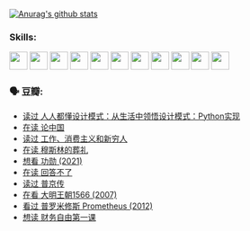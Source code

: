 
[![Anurag's github stats](https://github-readme-stats.vercel.app/api?username=w940853815)](https://github.com/anuraghazra/github-readme-stats)

### Skills:

<code><img height="32" src="https://cdn.jsdelivr.net/npm/simple-icons@v5/icons/python.svg"></code>
<code><img height="32" src="https://cdn.jsdelivr.net/npm/simple-icons@v5/icons/javascript.svg"></code>
<code><img height="32" src="https://cdn.jsdelivr.net/npm/simple-icons@v5/icons/django.svg"></code>
<code><img height="32" src="https://cdn.jsdelivr.net/npm/simple-icons@v5/icons/flask.svg"></code>
<code><img height="32" src="https://cdn.jsdelivr.net/npm/simple-icons@v5/icons/vuetify.svg"></code>
<code><img height="32" src="https://cdn.jsdelivr.net/npm/simple-icons@v5/icons/git.svg"></code>
<code><img height="32" src="https://cdn.jsdelivr.net/npm/simple-icons@v5/icons/docker.svg"></code>
<code><img height="32" src="https://cdn.jsdelivr.net/npm/simple-icons@v5/icons/postgresql.svg"></code>
<code><img height="32" src="https://cdn.jsdelivr.net/npm/simple-icons@v5/icons/elasticsearch.svg"></code>
<code><img height="32" src="https://cdn.jsdelivr.net/npm/simple-icons@v5/icons/macos.svg"></code>
<code><img height="32" src="https://cdn.jsdelivr.net/npm/simple-icons@v5/icons/linux.svg"></code>

### 🗣 豆瓣:

<!-- DOUBAN-ACTIVITIES:START -->
- [读过 人人都懂设计模式：从生活中领悟设计模式：Python实现](https://www.douban.com/people/136069238/status/3806334005/?_i=47987286)
- [在读 论中国](https://www.douban.com/people/136069238/status/3805671678/?_i=47987286)
- [读过 工作、消费主义和新穷人](https://www.douban.com/people/136069238/status/3803834644/?_i=47987286)
- [在读 穆斯林的葬礼](https://www.douban.com/people/136069238/status/3802824932/?_i=47987286)
- [想看 功勋‎ (2021)](https://www.douban.com/people/136069238/status/3802127044/?_i=47987286)
- [在读 回答不了](https://www.douban.com/people/136069238/status/3802078489/?_i=47987286)
- [读过 普京传](https://www.douban.com/people/136069238/status/3802076688/?_i=47987286)
- [在看 大明王朝1566‎ (2007)](https://www.douban.com/people/136069238/status/3800275133/?_i=47987286)
- [看过 普罗米修斯 Prometheus‎ (2012)](https://www.douban.com/people/136069238/status/3795487470/?_i=47987286)
- [想读 财务自由第一课](https://www.douban.com/people/136069238/status/3794955007/?_i=47987286)
<!-- DOUBAN-ACTIVITIES:END -->
<!--
**w940853815/w940853815** is a ✨ _special_ ✨ repository because its `README.md` (this file) appears on your GitHub profile.

Here are some ideas to get you started:

- 🔭 I’m currently working on ...
- 🌱 I’m currently learning ...
- 👯 I’m looking to collaborate on ...
- 🤔 I’m looking for help with ...
- 💬 Ask me about ...
- 📫 How to reach me: ...
- 😄 Pronouns: ...
- ⚡ Fun fact: ...
-->
